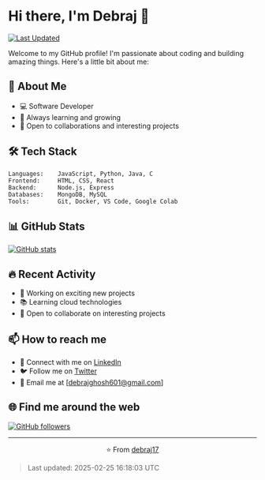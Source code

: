 # Hi there, I'm Debraj 👋

[![Last Updated](https://img.shields.io/badge/Last%20Updated-2025--02--25-brightgreen)](https://github.com/debraj17)

Welcome to my GitHub profile! I'm passionate about coding and building amazing things. Here's a little bit about me:

## 🚀 About Me

- 💻 Software Developer
- 🌱 Always learning and growing
- 👥 Open to collaborations and interesting projects

## 🛠️ Tech Stack

```text
Languages:    JavaScript, Python, Java, C
Frontend:     HTML, CSS, React
Backend:      Node.js, Express
Databases:    MongoDB, MySQL
Tools:        Git, Docker, VS Code, Google Colab
```

## 📊 GitHub Stats

[![GitHub stats](https://github-readme-stats.vercel.app/api?username=debraj17&show_icons=true&theme=dracula)](https://github.com/debraj17)

## 🔥 Recent Activity

- 🌟 Working on exciting new projects
- 📚 Learning cloud technologies
- 🤝 Open to collaborate on interesting projects

## 📫 How to reach me

- 💼 Connect with me on [LinkedIn](https://www.linkedin.com/in/debrajghosh26/)
- 🐦 Follow me on [Twitter](https://twitter.com/debraj17)
- 📧 Email me at [debrajghosh601@gmail.com]

## 🌐 Find me around the web

[![GitHub followers](https://img.shields.io/github/followers/debraj17?label=Follow&style=social)](https://github.com/debraj17)

---

<p align="center">⭐️ From <a href="https://github.com/debraj17">debraj17</a></p>

> Last updated: 2025-02-25 16:18:03 UTC
